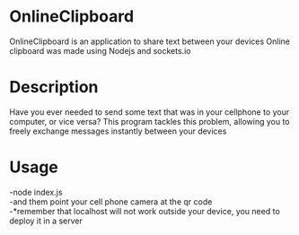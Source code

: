 # OnlineClipboard
OnlineClipboard is an application to share text between your devices
Online clipboard was made using Nodejs and sockets.io
# Description
Have you ever needed to send some text that was in your cellphone to your computer, or vice versa? This program tackles this problem, allowing you to freely exchange messages instantly between your devices
# Usage
-node index.js\
-and them point your cell phone camera at the  qr code\
-*remember that localhost will not work outside your device, you need to deploy it in a server